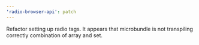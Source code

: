 ```yaml
---
'radio-browser-api': patch
---
```


Refactor setting up radio tags. It appears that microbundle is not transpiling correctly combination of array and set.
